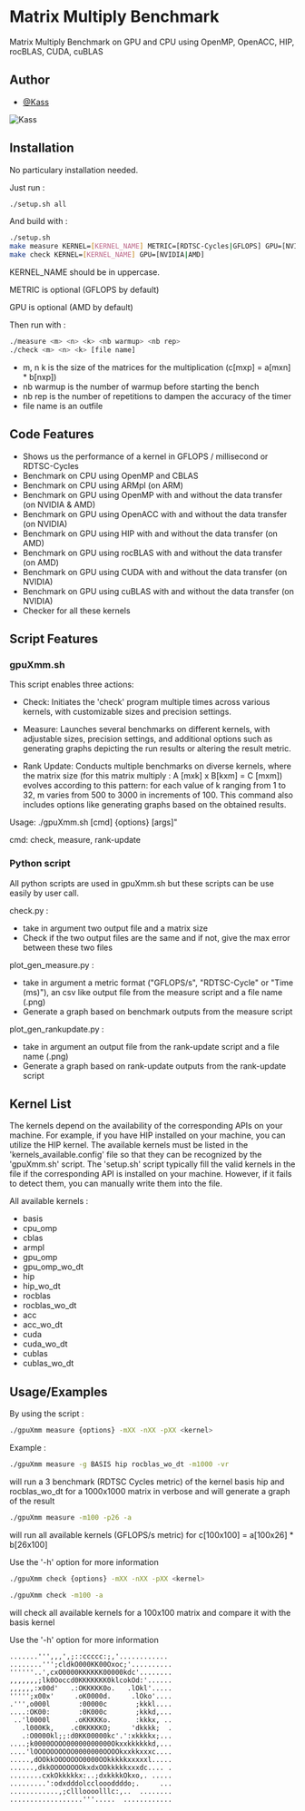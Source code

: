 
# Matrix Multiply Benchmark
Matrix Multiply Benchmark on GPU and CPU using OpenMP, OpenACC, HIP, rocBLAS, CUDA, cuBLAS


## Author

- [@Kass](https://www.github.com/Kassouley) 

![Kass](https://cdn.discordapp.com/attachments/705826516520665191/1116698582557397062/canvas100.png)


## Installation

No particulary installation needed.

Just run :
```bash
./setup.sh all
```

And build with :
```bash
./setup.sh
make measure KERNEL=[KERNEL_NAME] METRIC=[RDTSC-Cycles|GFLOPS] GPU=[NVIDIA|AMD]
make check KERNEL=[KERNEL_NAME] GPU=[NVIDIA|AMD]
```

KERNEL_NAME should be in uppercase.

METRIC is optional (GFLOPS by default)

GPU is optional (AMD by default)

Then run with :
```bash
./measure <m> <n> <k> <nb warmup> <nb rep>
./check <m> <n> <k> [file name]
```

- m, n k is the size of the matrices for the multiplication (c[mxp] = a[mxn] * b[nxp])
- nb warmup is the number of warmup before starting the bench
- nb rep is the number of repetitions to dampen the accuracy of the timer
- file name is an outfile
    
## Code Features

- Shows us the performance of a kernel in GFLOPS / millisecond or RDTSC-Cycles
- Benchmark on CPU using OpenMP and CBLAS
- Benchmark on CPU using ARMpl (on ARM)
- Benchmark on GPU using OpenMP with and without the data transfer (on NVIDIA & AMD)
- Benchmark on GPU using OpenACC with and without the data transfer (on NVIDIA)
- Benchmark on GPU using HIP with and without the data transfer (on AMD)
- Benchmark on GPU using rocBLAS with and without the data transfer (on AMD)
- Benchmark on GPU using CUDA with and without the data transfer (on NVIDIA)
- Benchmark on GPU using cuBLAS with and without the data transfer (on NVIDIA)
- Checker for all these kernels

## Script Features

### gpuXmm.sh

This script enables three actions:

- Check: Initiates the 'check' program multiple times across various kernels, with customizable sizes and precision settings.

- Measure: Launches several benchmarks on different kernels, with adjustable sizes, precision settings, and additional options such as generating graphs depicting the run results or altering the result metric.

- Rank Update: Conducts multiple benchmarks on diverse kernels, where the matrix size (for this matrix multiply : A [mxk] x B[kxm] = C [mxm]) evolves according to this pattern: for each value of k ranging from 1 to 32, m varies from 500 to 3000 in increments of 100. This command also includes options like generating graphs based on the obtained results.

Usage: ./gpuXmm.sh [cmd] {options} [args]"

cmd: check, measure, rank-update 

### Python script

All python scripts are used in gpuXmm.sh but these scripts can be use easily by user call.

check.py :
- take in argument two output file and a matrix size
- Check if the two output files are the same and if not, give the max error between these two files

plot_gen_measure.py :
- take in argument a metric format ("GFLOPS/s", "RDTSC-Cycle" or "Time (ms)"), an csv like output file from the measure script and a file name (.png)
- Generate a graph based on benchmark outputs from the measure script

plot_gen_rankupdate.py :
- take in argument an output file from the rank-update script and a file name (.png)
- Generate a graph based on rank-update outputs from the rank-update script


## Kernel List

The kernels depend on the availability of the corresponding APIs on your machine. For example, if you have HIP installed on your machine, you can utilize the HIP kernel. The available kernels must be listed in the 'kernels_available.config' file so that they can be recognized by the 'gpuXmm.sh' script. The 'setup.sh' script typically fill the valid kernels in the file if the corresponding API is installed on your machine. However, if it fails to detect them, you can manually write them into the file.

All available kernels :

- basis 
- cpu_omp 
- cblas 
- armpl
- gpu_omp 
- gpu_omp_wo_dt 
- hip 
- hip_wo_dt 
- rocblas 
- rocblas_wo_dt
- acc 
- acc_wo_dt 
- cuda 
- cuda_wo_dt 
- cublas
- cublas_wo_dt 


## Usage/Examples

By using the script :

```bash
./gpuXmm measure {options} -mXX -nXX -pXX <kernel>
```

Example :
```bash
./gpuXmm measure -g BASIS hip rocblas_wo_dt -m1000 -vr
```
will run a 3 benchmark (RDTSC Cycles metric) of the kernel basis hip and rocblas_wo_dt for a 1000x1000 matrix in verbose and will generate a graph of the result

```bash
./gpuXmm measure -m100 -p26 -a
```
will run all available kernels (GFLOPS/s metric) for c[100x100] = a[100x26] * b[26x100]

Use the '-h' option for more information

```bash
./gpuXmm check {options} -mXX -nXX -pXX <kernel>
```
```bash
./gpuXmm check -m100 -a
```
will check all available kernels for a 100x100 matrix and compare it with the basis kernel

Use the '-h' option for more information

```
.......''',,,',;::ccccc:;,'............ 
........''';cldkO000KK00Oxoc;'..........
''''''..',cxO0000KKKKKK00000kdc'........
,,,,,,,;lk0Ooccd0KKKKKKK0klcokOd:'......
,,,,,,:x00d'   .:OKKKKK0o.   .lOkl'.....
''''';x00x'     .oK0000d.     .lOko'....
.''',o000l       :00000c       ;kkkl....
....:OK00:       :0K000c       ;kkkd,...
 ..'l0000l      .oKKKKKo.      :kkkx, ..
   .l000Kk,    .c0KKKKKO;     'dkkkk;  .
   .:O0000kl;;:d0KK00000kc'.':xkkkkx;...
....;k0000OOOO00000000000Okxxkkkkkkd,...
....'lOOOOOOOOOO0000000OOOOkxxkkxxxc....
.....,dOOkkOOOOOOO0000OOkkkkkxxxxxl.....
......,dkkOOOOOOOOkxdxOOkkkkkxxxdc.... .
........cxkOkkkkkx:..;dxkkkkOkxo,. .....
.........':odxdddolccloooddddo;.     ...  
............,;cllloooolllc:,..  ........        
..................'''.....  ............        
```